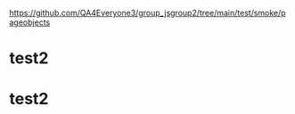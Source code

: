 https://github.com/QA4Everyone3/group_jsgroup2/tree/main/test/smoke/pageobjects

# test2

# test2


